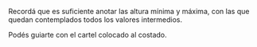 Recordá que es suficiente anotar las altura mínima y máxima, con las que quedan contemplados todos los valores intermedios. 

Podés guiarte con el cartel colocado al costado. 